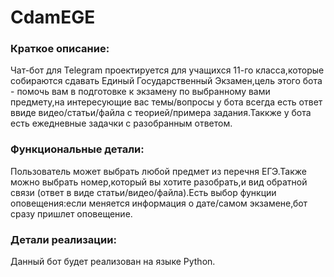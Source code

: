 # CdamEGE

### Краткое описание:

Чат-бот для Telegram проектируется для учащихся 11-го класса,которые собираются сдавать Единый Государственный Экзамен,цель этого бота - помочь вам в подготовке к экзамену по выбранному вами предмету,на интересующие вас темы/вопросы у бота всегда есть ответ ввиде видео/статьи/файла с теорией/примера задания.Таккже у бота есть ежедневные задачки с разобранным ответом.

### Функциональные детали:

Пользователь может выбрать любой предмет из перечня ЕГЭ.Также можно выбрать номер,который вы хотите разобрать,и вид обратной связи (ответ в виде статьи/видео/файла).Есть выбор функции оповещения:если меняется информация о дате/самом экзамене,бот сразу пришлет оповещение.

### Детали реализации:

Данный бот будет реализован на языке Python.
